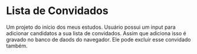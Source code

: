 # Lista de Convidados
Um projeto do início dos meus estudos. Usuário possui um input para adicionar candidatos a sua lista de convidados. Assim que adiciona isso é gravado no banco de daods do navegador. Ele pode excluir esse convidado também.